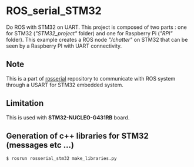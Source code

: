 # ROS_serial_STM32
Do ROS with STM32 on UART. This project is composed of two parts : one for STM32 (*"STM32_project"* folder) and one for Raspberry Pi (*"RPI"* folder). This example creates a ROS node *"/chatter"* on STM32 that can be seen by a Raspberry PI with UART connectivity.

## Note
This is a part of [rosserial](https://github.com/ros-drivers/rosserial) repository to communicate with ROS system through a USART for STM32 embedded system.

## Limitation
This is used with **STM32-NUCLEO-G431RB** board.

## Generation of c++ libraries for STM32 (messages etc ...)
    $ rosrun rosserial_stm32 make_libraries.py
 
## 
 